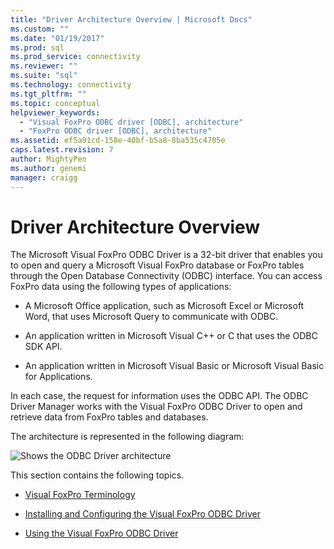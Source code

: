 ```yaml
---
title: "Driver Architecture Overview | Microsoft Docs"
ms.custom: ""
ms.date: "01/19/2017"
ms.prod: sql
ms.prod_service: connectivity
ms.reviewer: ""
ms.suite: "sql"
ms.technology: connectivity
ms.tgt_pltfrm: ""
ms.topic: conceptual
helpviewer_keywords: 
  - "Visual FoxPro ODBC driver [ODBC], architecture"
  - "FoxPro ODBC driver [ODBC], architecture"
ms.assetid: ef5a91cd-158e-40bf-b5a8-8ba535c4705e
caps.latest.revision: 7
author: MightyPen
ms.author: genemi
manager: craigg
---
```

# Driver Architecture Overview
The Microsoft Visual FoxPro ODBC Driver is a 32-bit driver that enables you to open and query a Microsoft Visual FoxPro database or FoxPro tables through the Open Database Connectivity (ODBC) interface. You can access FoxPro data using the following types of applications:  
  
-   A Microsoft Office application, such as Microsoft Excel or Microsoft Word, that uses Microsoft Query to communicate with ODBC.  
  
-   An application written in Microsoft Visual C++ or C that uses the ODBC SDK API.  
  
-   An application written in Microsoft Visual Basic or Microsoft Visual Basic for Applications.  
  
 In each case, the request for information uses the ODBC API. The ODBC Driver Manager works with the Visual FoxPro ODBC Driver to open and retrieve data from FoxPro tables and databases.  
  
 The architecture is represented in the following diagram:  
  
 ![Shows the ODBC Driver architecture](../../odbc/microsoft/media/vfparch.gif "vfparch")  
  
 This section contains the following topics.  
  
-   [Visual FoxPro Terminology](../../odbc/microsoft/visual-foxpro-terminology.md)  
  
-   [Installing and Configuring the Visual FoxPro ODBC Driver](../../odbc/microsoft/installing-and-configuring.md)  
  
-   [Using the Visual FoxPro ODBC Driver](../../odbc/microsoft/using-the-visual-foxpro-odbc-driver.md)
